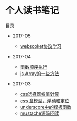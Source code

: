 # 个人读书笔记

目录

* 2017-05
    * [webscoket协议学习](https://github.com/szw782699/blog/issues/6)

* 2017-04
    * [函数顺序执行](https://github.com/szw782699/blog/issues/5)
    * [js Array的一些方法](https://github.com/szw782699/blog/issues/6)
    
* 2017-03
    * [css选择器权值计算](https://github.com/szw782699/blog/issues/1)
    * [css 盒模型，浮动和定位](https://github.com/szw782699/blog/issues/2)
    * [underscore中的模板函数](https://github.com/szw782699/blog/issues/3)
    * [mustache源码阅读](https://github.com/szw782699/blog/issues/4)
    


